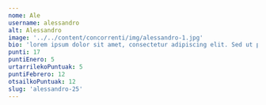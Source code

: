 ```yaml
---
nome: Ale
username: alessandro
alt: Alessandro
image: '../../content/concorrenti/img/alessandro-1.jpg'
bio: 'lorem ipsum dolor sit amet, consectetur adipiscing elit. Sed ut purus eget'
punti: 17
puntiEnero: 5
urtarrilekoPuntuak: 5
puntiFebrero: 12
otsailkoPuntuak: 12
slug: 'alessandro-25'
---
```

